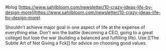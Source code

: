 #blog 
[https://www.sahilbloom.com/newsletter/10-crazy-ideas-life-by-design-more](https://www.sahilbloom.com/newsletter/10-crazy-ideas-life-by-design-more)

Shouldn't achieve major goal in one aspect of life at the expense of everything else. Don't win the battle (becoming a CEO, going to a great college) but lose the war (building a balanced and fulfilling life). Use [[The Subtle Art of Not Giving a Fck]] for advice on choosing good values.